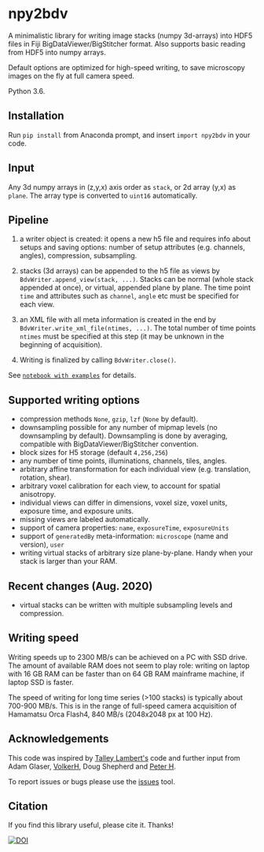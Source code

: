 # npy2bdv
 A minimalistic library for writing image stacks (numpy 3d-arrays) into HDF5 files in 
 Fiji BigDataViewer/BigStitcher format. Also supports basic reading from HDF5 into numpy arrays.
 
 Default options are optimized for high-speed writing, 
 to save microscopy images on the fly at full camera speed.
 
 Python 3.6.
 
 ## Installation
 Run `pip install` from Anaconda prompt, and insert `import npy2bdv` in your code.
 
 ## Input
 Any 3d numpy arrays in (z,y,x) axis order as `stack`, or 2d array (y,x) as `plane`. 
 The array type is converted to `uint16` automatically.
 
 ## Pipeline
 1. a writer object is created: it opens a new h5 file and requires info about setups and saving options: 
 number of setup attributes (e.g. channels, angles), compression, subsampling. 
 2. stacks (3d arrays) can be appended to the h5 file 
 as views by `BdvWriter.append_view(stack, ...)`. 
 Stacks can be normal (whole stack appended at once), or virtual, appended plane by plane.
 The time point `time` and attributes such as `channel`, `angle` etc must be specified 
 for each view.
 
 3. an XML file with all meta information is created in the end by `BdvWriter.write_xml_file(ntimes, ...)`.
 The total number of time points `ntimes` must be specified at this step 
 (it may be unknown in the beginning of acquisition).
  
 4. Writing is finalized by calling `BdvWriter.close()`.
 
 See [`notebook with examples`](/npy2bdv/examples.ipynb) for details.
 
 ## Supported writing options
 * compression methods `None`, `gzip`, `lzf` (`None` by default).
 * downsampling possible for any number of mipmap levels (no downsampling by default). 
 Downsampling is done by averaging, compatible with BigDataViewer/BigStitcher convention.
 * block sizes for H5 storage (default `4,256,256`)
 * any number of time points, illuminations, channels, tiles, angles.
 * arbitrary affine transformation for each individual view (e.g. translation, rotation, shear).
 * arbitrary voxel calibration for each view, to account for spatial anisotropy.
 * individual views can differ in dimensions, voxel size, voxel units, 
 exposure time, and exposure units.
 * missing views are labeled automatically.
 * support of camera properties: `name`, `exposureTime`, `exposureUnits`
 * support of `generatedBy` meta-information: `microscope` (name and version), `user`
 * writing virtual stacks of arbitrary size plane-by-plane. Handy when your stack is larger than your RAM.
 
 ## Recent changes (Aug. 2020)
 * virtual stacks can be written with multiple subsampling levels and compression.
 
 ## Writing speed
Writing speeds up to 2300 MB/s can be achieved on a PC with SSD drive. 
The amount of available RAM does not seem to play role: 
writing on laptop with 16 GB RAM can be faster than on 64 GB RAM mainframe machine, if laptop SSD is faster.

The speed of writing for long time series (>100 stacks) is typically about 700-900 MB/s. 
This is in the range of full-speed camera acquisition 
of Hamamatsu Orca Flash4, 840 MB/s (2048x2048 px at 100 Hz).

 ## Acknowledgements
 This code was inspired by [Talley Lambert's](https://github.com/tlambert03/imarispy) code 
 and further input from Adam Glaser, [VolkerH](https://github.com/VolkerH), Doug Shepherd and 
 [Peter H](https://github.com/abred).
 
 To report issues or bugs please use the [issues](https://github.com/nvladimus/npy2bdv/issues) tool.
 
 ## Citation
 If you find this library useful, please cite it. Thanks!
 
 [![DOI](https://zenodo.org/badge/203410946.svg)](https://zenodo.org/badge/latestdoi/203410946)
